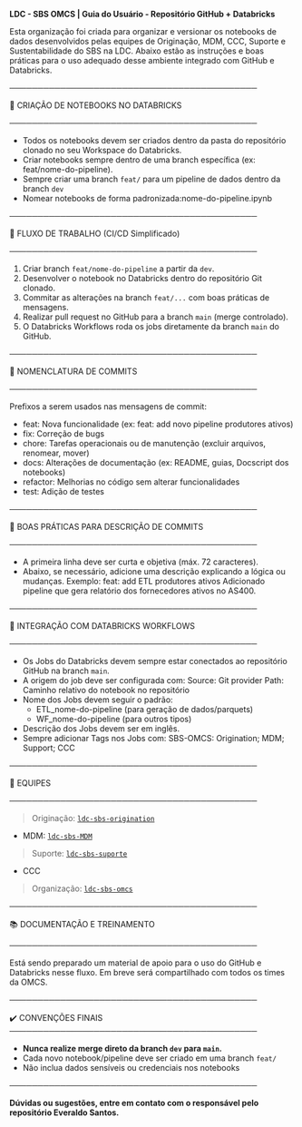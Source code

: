 **LDC - SBS OMCS | Guia do Usuário - Repositório GitHub + Databricks**

Esta organização foi criada para organizar e versionar os notebooks de dados desenvolvidos pelas equipes de Originação, MDM, CCC, Suporte e Sustentabilidade do SBS na LDC. Abaixo estão as instruções e boas práticas para o uso adequado desse ambiente integrado com GitHub e Databricks.

────────────────────────────────────────────

📁 CRIAÇÃO DE NOTEBOOKS NO DATABRICKS

────────────────────────────────────────────
- Todos os notebooks devem ser criados dentro da pasta do repositório clonado no seu Workspace do Databricks.
- Criar notebooks sempre dentro de uma branch específica (ex: feat/nome-do-pipeline).
- Sempre criar uma branch `feat/` para um pipeline de dados dentro da branch `dev`
- Nomear notebooks de forma padronizada:nome-do-pipeline.ipynb

────────────────────────────────────────────

🌿 FLUXO DE TRABALHO (CI/CD Simplificado)

────────────────────────────────────────────
1. Criar branch `feat/nome-do-pipeline` a partir da `dev`.
2. Desenvolver o notebook no Databricks dentro do repositório Git clonado.
3. Commitar as alterações na branch `feat/...` com boas práticas de mensagens.
4. Realizar pull request no GitHub para a branch `main` (merge controlado).
5. O Databricks Workflows roda os jobs diretamente da branch `main` do GitHub.

────────────────────────────────────────────

📝 NOMENCLATURA DE COMMITS

────────────────────────────────────────────

Prefixos a serem usados nas mensagens de commit:
- feat: Nova funcionalidade (ex: feat: add novo pipeline produtores ativos)
- fix: Correção de bugs
- chore: Tarefas operacionais ou de manutenção (excluir arquivos, renomear, mover)
- docs: Alterações de documentação (ex: README, guias, Docscript dos notebooks)
- refactor: Melhorias no código sem alterar funcionalidades
- test: Adição de testes

────────────────────────────────────────────

🧾 BOAS PRÁTICAS PARA DESCRIÇÃO DE COMMITS

────────────────────────────────────────────
- A primeira linha deve ser curta e objetiva (máx. 72 caracteres).
- Abaixo, se necessário, adicione uma descrição explicando a lógica ou mudanças.
Exemplo:
feat: add ETL produtores ativos
Adicionado pipeline que gera relatório dos fornecedores ativos no AS400.

────────────────────────────────────────────

🔄 INTEGRAÇÃO COM DATABRICKS WORKFLOWS

────────────────────────────────────────────
- Os Jobs do Databricks devem sempre estar conectados ao repositório GitHub na branch `main`.
- A origem do job deve ser configurada com:
  Source: Git provider
  Path: Caminho relativo do notebook no repositório
- Nome dos Jobs devem seguir o padrão:
  - ETL_nome-do-pipeline (para geração de dados/parquets)
  - WF_nome-do-pipeline (para outros tipos)
- Descrição dos Jobs devem ser em inglês.
- Sempre adicionar Tags nos Jobs com:
  SBS-OMCS: Origination; MDM; Support; CCC

────────────────────────────────────────────

👥 EQUIPES

────────────────────────────────────────────
> Originação: [`ldc-sbs-origination`](https://github.com/ldc-sbs-omcs/origination-data-pipelines)
- MDM: [`ldc-sbs-MDM`](https://github.com/ldc-sbs-omcs/MDM-data-pipelines)
> Suporte: [`ldc-sbs-suporte`](https://github.com/ldc-sbs-omcs/suporte-data-pipelines)
- CCC  
> Organização: [`ldc-sbs-omcs`](https://github.com/ldc-sbs-omcs)

────────────────────────────────────────────

📚 DOCUMENTAÇÃO E TREINAMENTO

────────────────────────────────────────────

Está sendo preparado um material de apoio para o uso do GitHub e Databricks nesse fluxo. Em breve será compartilhado com todos os times da OMCS.

────────────────────────────────────────────

✔️ CONVENÇÕES FINAIS
────────────────────────────────────────────
- **Nunca realize merge direto da branch `dev` para `main`.**
- Cada novo notebook/pipeline deve ser criado em uma branch `feat/`
- Não inclua dados sensíveis ou credenciais nos notebooks

────────────────────────────────────────────

**Dúvidas ou sugestões, entre em contato com o responsável pelo repositório Everaldo Santos.**
